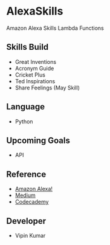 
# AlexaSkills
Amazon Alexa Skills Lambda Functions

## Skills Build
- Great Inventions
- Acronym Guide
- Cricket Plus 
- Ted Inspirations 
- Share Feelings (May Skill) 

## Language
- Python

## Upcoming Goals
- API

## Reference
- [Amazon Alexa!](alexa.amazon.com)
- [Medium](www.medium.com)
- [Codecademy](www.codecademy.com)

## Developer
- Vipin Kumar 


